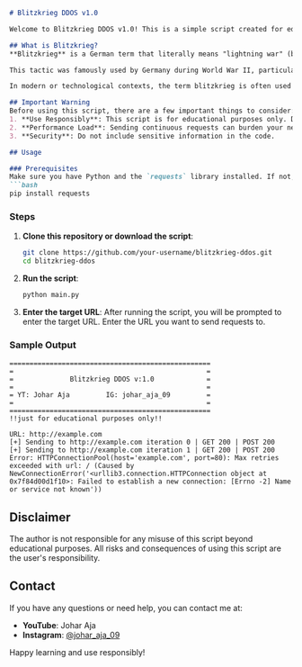 
```markdown
# Blitzkrieg DDOS v1.0

Welcome to Blitzkrieg DDOS v1.0! This is a simple script created for educational purposes, demonstrating how to send repeated GET and POST requests to a URL.

## What is Blitzkrieg?
**Blitzkrieg** is a German term that literally means "lightning war" (blitz = lightning, krieg = war). It describes a military tactic emphasizing quick and sudden attacks, usually combining air and ground forces simultaneously to shock and destroy the enemy before they can effectively respond.

This tactic was famously used by Germany during World War II, particularly in the invasions of Poland in 1939 and France in 1940. The strategy involves sudden and fast-moving attacks to exploit the element of surprise, disrupt communications, and quickly destroy enemy logistics and command centers.

In modern or technological contexts, the term blitzkrieg is often used metaphorically to describe a fast and devastating attack, such as a cyber attack or an aggressive marketing campaign.

## Important Warning
Before using this script, there are a few important things to consider:
1. **Use Responsibly**: This script is for educational purposes only. Do not use it to attack websites without permission. It's illegal!
2. **Performance Load**: Sending continuous requests can burden your network and computer.
3. **Security**: Do not include sensitive information in the code.

## Usage

### Prerequisites
Make sure you have Python and the `requests` library installed. If not, you can install it with:
```bash
pip install requests
```

### Steps
1. **Clone this repository or download the script**:
    ```bash
    git clone https://github.com/your-username/blitzkrieg-ddos.git
    cd blitzkrieg-ddos
    ```

2. **Run the script**:
    ```bash
    python main.py
    ```

3. **Enter the target URL**:
    After running the script, you will be prompted to enter the target URL. Enter the URL you want to send requests to.

### Sample Output
```
==================================================
=                                                =
=              Blitzkrieg DDOS v:1.0             =
=                                                =
= YT: Johar Aja         IG: johar_aja_09         =
=                                                =
==================================================
!!just for educational purposes only!! 

URL: http://example.com
[+] Sending to http://example.com iteration 0 | GET 200 | POST 200
[+] Sending to http://example.com iteration 1 | GET 200 | POST 200
Error: HTTPConnectionPool(host='example.com', port=80): Max retries exceeded with url: / (Caused by NewConnectionError('<urllib3.connection.HTTPConnection object at 0x7f84d00d1f10>: Failed to establish a new connection: [Errno -2] Name or service not known'))
```

## Disclaimer
The author is not responsible for any misuse of this script beyond educational purposes. All risks and consequences of using this script are the user's responsibility.

## Contact
If you have any questions or need help, you can contact me at:
- **YouTube**: Johar Aja
- **Instagram**: [@johar_aja_09](https://instagram.com/johar_aja_09)

Happy learning and use responsibly!
```

